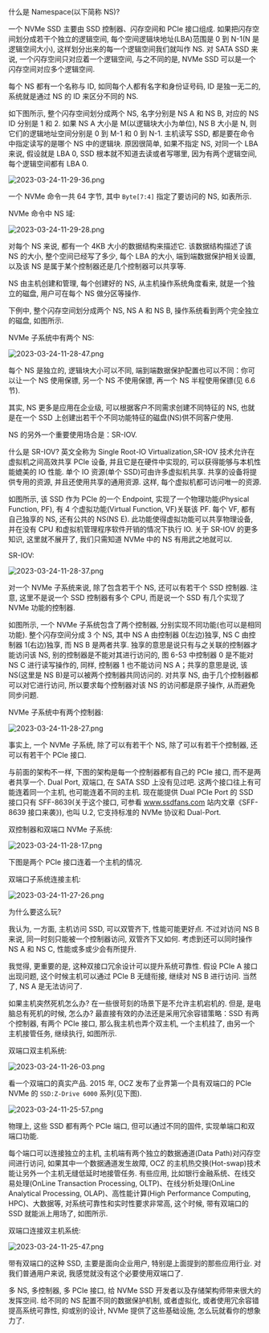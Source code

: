 
什么是 Namespace(以下简称 NS)?

一个 NVMe SSD 主要由 SSD 控制器、闪存空间和 PCIe 接口组成. 如果把闪存空间划分成若干个独立的逻辑空间, 每个空间逻辑块地址(LBA)范围是 0 到 N-1(N 是逻辑空间大小), 这样划分出来的每一个逻辑空间我们就叫作 NS. 对 SATA SSD 来说, 一个闪存空间只对应着一个逻辑空间, 与之不同的是, NVMe SSD 可以是一个闪存空间对应多个逻辑空间.

每个 NS 都有一个名称与 ID, 如同每个人都有名字和身份证号码, ID 是独一无二的, 系统就是通过 NS 的 ID 来区分不同的 NS.

如下图所示, 整个闪存空间划分成两个 NS, 名字分别是 NS A 和 NS B, 对应的 NS ID 分别是 1 和 2. 如果 NS A 大小是 M(以逻辑块大小为单位), NS B 大小是 N, 则它们的逻辑地址空间分别是 0 到 M-1 和 0 到 N-1. 主机读写 SSD, 都是要在命令中指定读写的是哪个 NS 中的逻辑块. 原因很简单, 如果不指定 NS, 对同一个 LBA 来说, 假设就是 LBA 0, SSD 根本就不知道去读或者写哪里, 因为有两个逻辑空间, 每个逻辑空间都有 LBA 0.

![2023-03-24-11-29-36.png](./images/2023-03-24-11-29-36.png)

一个 NVMe 命令一共 64 字节, 其中 `Byte[7:4]` 指定了要访问的 NS, 如表所示.

NVMe 命令中 NS 域:

![2023-03-24-11-29-28.png](./images/2023-03-24-11-29-28.png)

对每个 NS 来说, 都有一个 4KB 大小的数据结构来描述它. 该数据结构描述了该 NS 的大小, 整个空间已经写了多少, 每个 LBA 的大小, 端到端数据保护相关设置, 以及该 NS 是属于某个控制器还是几个控制器可以共享等.

NS 由主机创建和管理, 每个创建好的 NS, 从主机操作系统角度看来, 就是一个独立的磁盘, 用户可在每个 NS 做分区等操作.

下例中, 整个闪存空间划分成两个 NS, NS A 和 NS B, 操作系统看到两个完全独立的磁盘, 如图所示.

NVMe 子系统中有两个 NS:

![2023-03-24-11-28-47.png](./images/2023-03-24-11-28-47.png)

每个 NS 是独立的, 逻辑块大小可以不同, 端到端数据保护配置也可以不同：你可以让一个 NS 使用保镖, 另一个 NS 不使用保镖, 再一个 NS 半程使用保镖(见 6.6 节).

其实, NS 更多是应用在企业级, 可以根据客户不同需求创建不同特征的 NS, 也就是在一个 SSD 上创建出若干个不同功能特征的磁盘(NS)供不同客户使用.

NS 的另外一个重要使用场合是：SR-IOV.

什么是 SR-IOV? 英文全称为 Single Root-IO Virtualization,SR-IOV 技术允许在虚拟机之间高效共享 PCIe 设备, 并且它是在硬件中实现的, 可以获得能够与本机性能媲美的 IO 性能. 单个 IO 资源(单个 SSD)可由许多虚拟机共享. 共享的设备将提供专用的资源, 并且还使用共享的通用资源. 这样, 每个虚拟机都可访问唯一的资源.

如图所示, 该 SSD 作为 PCIe 的一个 Endpoint, 实现了一个物理功能(Physical Function, PF), 有 4 个虚拟功能(Virtual Function, VF)关联该 PF. 每个 VF, 都有自己独享的 NS, 还有公共的 NS(NS E). 此功能使得虚拟功能可以共享物理设备, 并在没有 CPU 和虚拟机管理程序软件开销的情况下执行 IO. 关于 SR-IOV 的更多知识, 这里就不展开了, 我们只需知道 NVMe 中的 NS 有用武之地就可以.

SR-IOV:

![2023-03-24-11-28-37.png](./images/2023-03-24-11-28-37.png)

对一个 NVMe 子系统来说, 除了包含若干个 NS, 还可以有若干个 SSD 控制器. 注意, 这里不是说一个 SSD 控制器有多个 CPU, 而是说一个 SSD 有几个实现了 NVMe 功能的控制器.

如图所示, 一个 NVMe 子系统包含了两个控制器, 分别实现不同功能(也可以是相同功能). 整个闪存空间分成 3 个 NS, 其中 NS A 由控制器 0(左边)独享, NS C 由控制器 1(右边)独享, 而 NS B 是两者共享. 独享的意思是说只有与之关联的控制器才能访问该 NS, 别的控制器是不能对其进行访问的, 图 6-53 中控制器 0 是不能对 NS C 进行读写操作的, 同样, 控制器 1 也不能访问 NS A；共享的意思是说, 该 NS(这里是 NS B)是可以被两个控制器共同访问的. 对共享 NS, 由于几个控制器都可以对它进行访问, 所以要求每个控制器对该 NS 的访问都是原子操作, 从而避免同步问题.

NVMe 子系统中有两个控制器:

![2023-03-24-11-28-27.png](./images/2023-03-24-11-28-27.png)

事实上, 一个 NVMe 子系统, 除了可以有若干个 NS, 除了可以有若干个控制器, 还可以有若干个 PCIe 接口.

与前面的架构不一样, 下图的架构是每一个控制器都有自己的 PCIe 接口, 而不是两者共享一个. Dual Port, 双端口, 在 SATA SSD 上没有见过吧. 这两个接口往上有可能连着同一个主机, 也可能连着不同的主机. 现在能提供 Dual PCIe Port 的 SSD 接口只有 SFF-8639(关于这个接口, 可参看 www.ssdfans.com 站内文章《SFF-8639 接口来袭》), 也叫 U.2, 它支持标准的 NVMe 协议和 Dual-Port.

双控制器和双端口 NVMe 子系统:

![2023-03-24-11-28-17.png](./images/2023-03-24-11-28-17.png)

下图是两个 PCIe 接口连着一个主机的情况.

双端口子系统连接主机:

![2023-03-24-11-27-26.png](./images/2023-03-24-11-27-26.png)

为什么要这么玩?

我认为, 一方面, 主机访问 SSD, 可以双管齐下, 性能可能更好点. 不过对访问 NS B 来说, 同一时刻只能被一个控制器访问, 双管齐下又如何. 考虑到还可以同时操作 NS A 和 NS C, 性能或多或少会有所提升.

我觉得, 更重要的是, 这种双接口冗余设计可以提升系统可靠性. 假设 PCIe A 接口出现问题, 这个时候主机可以通过 PCIe B 无缝衔接, 继续对 NS B 进行访问. 当然了, NS A 是无法访问了.

如果主机突然死机怎么办? 在一些很苛刻的场景下是不允许主机宕机的. 但是, 是电脑总有死机的时候, 怎么办? 最直接有效的办法还是采用冗余容错策略：SSD 有两个控制器, 有两个 PCIe 接口, 那么我主机也弄个双主机, 一个主机挂了, 由另一个主机接管任务, 继续执行, 如图所示.

双端口双主机系统:

![2023-03-24-11-26-03.png](./images/2023-03-24-11-26-03.png)

看一个双端口的真实产品. 2015 年, OCZ 发布了业界第一个具有双端口的 PCIe NVMe 的 `SSD:Z-Drive 6000` 系列(见下图).

![2023-03-24-11-25-57.png](./images/2023-03-24-11-25-57.png)

物理上, 这些 SSD 都有两个 PCIe 端口, 但可以通过不同的固件, 实现单端口和双端口功能.

每个端口可以连接独立的主机, 主机端有两个独立的数据通道(Data Path)对闪存空间进行访问, 如果其中一个数据通道发生故障, OCZ 的主机热交换(Hot-swap)技术能让另外一个主机无缝低延时地接管任务. 有些应用, 比如银行金融系统、在线交易处理(OnLine Transaction Processing, OLTP)、在线分析处理(OnLine Analytical Processing, OLAP)、高性能计算(High Performance Computing, HPC)、大数据等, 对系统可靠性和实时性要求非常高, 这个时候, 带有双端口的 SSD 就能派上用场了, 如图所示.

双端口连接双主机系统:

![2023-03-24-11-25-47.png](./images/2023-03-24-11-25-47.png)

带有双端口的这种 SSD, 主要是面向企业用户, 特别是上面提到的那些应用行业. 对我们普通用户来说, 我感觉就没有这个必要使用双端口了.

多 NS, 多控制器, 多 PCIe 接口, 给 NVMe SSD 开发者以及存储架构师带来很大的发挥空间. 给不同的 NS 配置不同的数据保护机制, 或者虚拟化, 或者使用冗余容错提高系统可靠性, 抑或别的设计, NVMe 提供了这些基础设施, 怎么玩就看你的想象力了.
